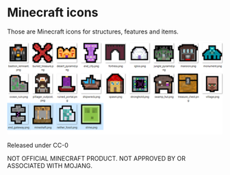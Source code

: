 # Minecraft icons

Those are Minecraft icons for structures, features and items.


![Icons showcase](mcicons.PNG)

Released under CC-0

NOT OFFICIAL MINECRAFT PRODUCT. NOT APPROVED BY OR ASSOCIATED WITH MOJANG.
